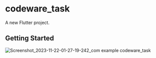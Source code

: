 # codeware_task

A new Flutter project.

## Getting Started
![Screenshot_2023-11-22-01-27-19-242_com example codeware_task](https://github.com/Mehedihasan177/codeware_task/assets/68287045/c38df012-5b08-4b24-824f-103e8af2a874)
